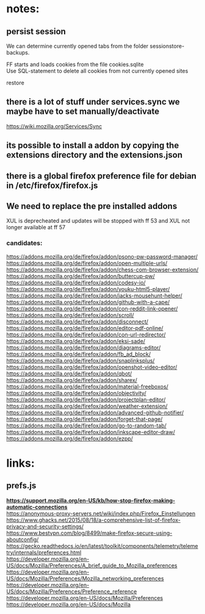 
# notes:

## persist session
We can determine currently opened tabs from the folder sessionstore-backups.    
   
FF starts and loads cookies from the file cookies.sqlite   
Use SQL-statement to delete all cookies from not currently opened sites
   
restore

## there is a lot of stuff under services.sync we maybe have to set manually/deactivate
https://wiki.mozilla.org/Services/Sync  

## its possible to install a addon by copying the extensions directory and the extensions.json

## there is a global firefox preference file for debian in /etc/firefox/firefox.js

## We need to replace the pre installed addons
XUL is deprecheated and updates will be stopped with ff 53 and XUL not longer available at ff 57

### candidates:
https://addons.mozilla.org/de/firefox/addon/psono-pw-password-manager/  
https://addons.mozilla.org/de/firefox/addon/open-multiple-urls/  
https://addons.mozilla.org/de/firefox/addon/chess-com-browser-extension/  
https://addons.mozilla.org/de/firefox/addon/buttercup-pw/  
https://addons.mozilla.org/de/firefox/addon/codesy-io/  
https://addons.mozilla.org/de/firefox/addon/youku-html5-player/  
https://addons.mozilla.org/de/firefox/addon/jacks-mousehunt-helper/  
https://addons.mozilla.org/de/firefox/addon/github-with-a-cape/  
https://addons.mozilla.org/de/firefox/addon/con-reddit-link-opener/  
https://addons.mozilla.org/de/firefox/addon/scroll/  
https://addons.mozilla.org/de/firefox/addon/disconnect/  
https://addons.mozilla.org/de/firefox/addon/editor-pdf-online/  
https://addons.mozilla.org/de/firefox/addon/con-url-redirector/  
https://addons.mozilla.org/de/firefox/addon/eksi-sade/  
https://addons.mozilla.org/de/firefox/addon/diagrams-editor/  
https://addons.mozilla.org/de/firefox/addon/fb_ad_block/  
https://addons.mozilla.org/de/firefox/addon/snaplinksplus/  
https://addons.mozilla.org/de/firefox/addon/openshot-video-editor/  
https://addons.mozilla.org/de/firefox/addon/qbot/  
https://addons.mozilla.org/de/firefox/addon/sharex/  
https://addons.mozilla.org/de/firefox/addon/material-freeboxos/  
https://addons.mozilla.org/de/firefox/addon/objectivity/  
https://addons.mozilla.org/de/firefox/addon/projectplan-editor/  
https://addons.mozilla.org/de/firefox/addon/weather-extension/  
https://addons.mozilla.org/de/firefox/addon/advanced-github-notifier/  
https://addons.mozilla.org/de/firefox/addon/forget-that-page/  
https://addons.mozilla.org/de/firefox/addon/go-to-random-tab/  
https://addons.mozilla.org/de/firefox/addon/inkscape-editor-draw/  
https://addons.mozilla.org/de/firefox/addon/ezpp/  




# links:
## prefs.js
__https://support.mozilla.org/en-US/kb/how-stop-firefox-making-automatic-connections__  
https://anonymous-proxy-servers.net/wiki/index.php/Firefox_Einstellungen
https://www.ghacks.net/2015/08/18/a-comprehensive-list-of-firefox-privacy-and-security-settings/  
https://www.bestvpn.com/blog/8499/make-firefox-secure-using-aboutconfig/  
https://gecko.readthedocs.io/en/latest/toolkit/components/telemetry/telemetry/internals/preferences.html  
https://developer.mozilla.org/en-US/docs/Mozilla/Preferences/A_brief_guide_to_Mozilla_preferences  
https://developer.mozilla.org/en-US/docs/Mozilla/Preferences/Mozilla_networking_preferences  
https://developer.mozilla.org/en-US/docs/Mozilla/Preferences/Preference_reference  
https://developer.mozilla.org/en-US/docs/Mozilla/Preferences  
https://developer.mozilla.org/en-US/docs/Mozilla


